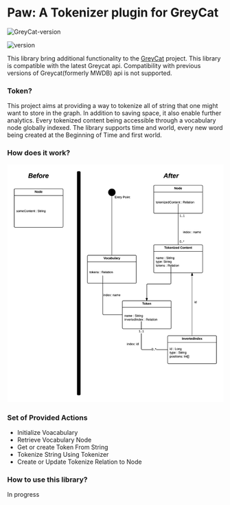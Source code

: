 # Paw: A Tokenizer plugin for GreyCat


![GreyCat-version](https://img.shields.io/badge/GreyCat--version-5--SNAPSHOT-green.svg)

![version](https://img.shields.io/badge/version-0.1--SNAPSHOT-blue.svg)

This library bring additional functionality to the [GreyCat](https://github.com/datathings/greycat) project. 
This library is compatible with the latest Greycat api. 
Compatibility with previous versions of Greycat(formerly MWDB) api is not supported.


### Token?

This project aims at providing a way to tokenize all of string that one might want to store in the graph.
In addition to saving space, it also enable further analytics. Every tokenized content being accessible through a vocabulary node globally indexed. 
The library supports time and world, every new word being created at the Beginning of Time and first world.



### How does it work?
![schema](doc/schema.png)


### Set of Provided Actions

* Initialize Voacabulary
* Retrieve Vocabulary Node
* Get or create Token From String
* Tokenize String Using Tokenizer
* Create or Update Tokenize Relation to Node


### How to use this library?

In progress
